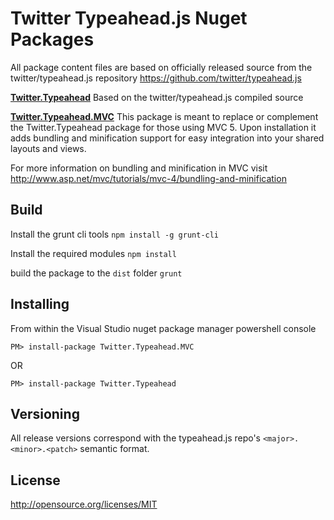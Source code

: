 Twitter Typeahead.js Nuget Packages
=================
All package content files are based on officially released source from the twitter/typeahead.js repository https://github.com/twitter/typeahead.js 

**[Twitter.Typeahead](http://nuget.org/packages/Twitter.Typeahead)**
Based on the twitter/typeahead.js compiled source

**[Twitter.Typeahead.MVC](http://nuget.org/packages/Twitter.Typeahead.MVC)**
This package is meant to replace or complement the Twitter.Typeahead package for those using MVC 5. Upon installation it adds bundling and minification support for easy integration into your shared layouts and views. 

For more information on bundling and minification in MVC visit http://www.asp.net/mvc/tutorials/mvc-4/bundling-and-minification

## Build ##
Install the grunt cli tools 
`npm install -g grunt-cli`

Install the required modules
`npm install`

build the package to the `dist` folder
`grunt`

## Installing ##
From within the Visual Studio nuget package manager powershell console

`PM> install-package Twitter.Typeahead.MVC`

OR

`PM> install-package Twitter.Typeahead`

## Versioning ##
All release versions correspond with the typeahead.js repo's `<major>.<minor>.<patch>` semantic format.

## License ##
http://opensource.org/licenses/MIT